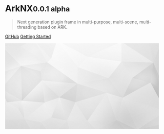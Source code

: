# ArkNX<small>0.0.1 alpha</small>

> Next generation plugin frame in multi-purpose, multi-scene, multi-threading based on ARK.

[GitHub](https://github.com/QuadHex/ArkNX)
[Getting Started](#ArkNX)

<!-- background image -->
![background](../_images/bg.jpg)
